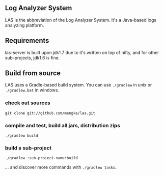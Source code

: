 ## Log Analyzer System
LAS is the abbreviation of the Log Analyzer System. It's a Java-based logs analyzing platform.

## Requirements
las-server is built upon jdk1.7 due to it's written on top of nifty, and for other sub-projects, jdk1.6 is fine.

## Build from source
LAS uses a Gradle-based build system. You can use `./gradlew` in unix or `./gradlew.bat` in windows.

### check out sources
`git clone git://github.com/mengke/las.git`

### compile and test, build all jars, distribution zips
`./gradlew build`

### build a sub-project
`./gradlew :sub-project-name:build`

... and discover more commands with `./gradlew tasks`.

